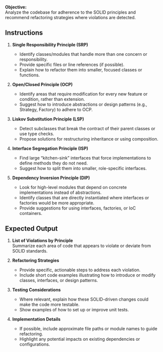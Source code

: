 **Objective:**  
Analyze the codebase for adherence to the SOLID principles and recommend refactoring strategies where violations are detected.

## Instructions

1. **Single Responsibility Principle (SRP)**
   - Identify classes/modules that handle more than one concern or responsibility.  
   - Provide specific files or line references (if possible).  
   - Explain how to refactor them into smaller, focused classes or functions.

2. **Open/Closed Principle (OCP)**
   - Identify areas that require modification for every new feature or condition, rather than extension.  
   - Suggest how to introduce abstractions or design patterns (e.g., Strategy, Factory) to adhere to OCP.

3. **Liskov Substitution Principle (LSP)**
   - Detect subclasses that break the contract of their parent classes or use type checks.  
   - Propose solutions for restructuring inheritance or using composition.

4. **Interface Segregation Principle (ISP)**
   - Find large “kitchen-sink” interfaces that force implementations to define methods they do not need.  
   - Suggest how to split them into smaller, role-specific interfaces.

5. **Dependency Inversion Principle (DIP)**
   - Look for high-level modules that depend on concrete implementations instead of abstractions.  
   - Identify classes that are directly instantiated where interfaces or factories would be more appropriate.  
   - Provide suggestions for using interfaces, factories, or IoC containers.

## Expected Output

1. **List of Violations by Principle**  
   Summarize each area of code that appears to violate or deviate from SOLID standards.

2. **Refactoring Strategies**  
   - Provide specific, actionable steps to address each violation.  
   - Include short code examples illustrating how to introduce or modify classes, interfaces, or design patterns.

3. **Testing Considerations**  
   - Where relevant, explain how these SOLID-driven changes could make the code more testable.  
   - Show examples of how to set up or improve unit tests.

4. **Implementation Details**  
   - If possible, include approximate file paths or module names to guide refactoring.  
   - Highlight any potential impacts on existing dependencies or configurations.